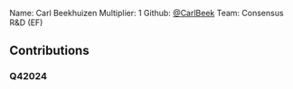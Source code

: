 Name: Carl Beekhuizen
Multiplier: 1
Github: [@CarlBeek](https://github.com/CarlBeek)
Team: Consensus R&D (EF)

## Contributions
### Q42024

